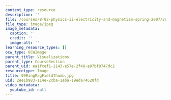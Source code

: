 ```yaml
---
content_type: resource
description: ''
file: /courses/8-02-physics-ii-electricity-and-magnetism-spring-2007/2ee1b983114e2cba1eba19eda74620fd_09RingMagFieldThumb.jpg
file_type: image/jpeg
image_metadata:
  caption: ''
  credit: ''
  image-alt: ''
learning_resource_types: []
ocw_type: OCWImage
parent_title: Visualizations
parent_type: CourseSection
parent_uid: ea1fcef1-1143-e57e-2f48-a97bf8747dc2
resourcetype: Image
title: 09RingMagFieldThumb.jpg
uid: 2ee1b983-114e-2cba-1eba-19eda74620fd
video_metadata:
  youtube_id: null
---
```

